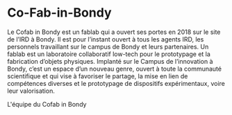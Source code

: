 # Co-Fab-in-Bondy

Le Cofab in Bondy est un fablab qui a ouvert ses portes en 2018 sur le site de l’IRD à Bondy. Il est pour l’instant ouvert à tous les agents IRD, les personnels travaillant sur le campus de Bondy et leurs partenaires. Un fablab est un laboratoire collaboratif low-tech pour le prototypage et la fabrication d’objets physiques. Implanté sur le Campus de l’innovation à Bondy, c’est un espace d’un nouveau genre, ouvert à toute la communauté scientifique et qui vise à favoriser le partage, la mise en lien de compétences diverses et le prototypage de dispositifs expérimentaux, voire leur valorisation.

L'équipe du Cofab in Bondy
